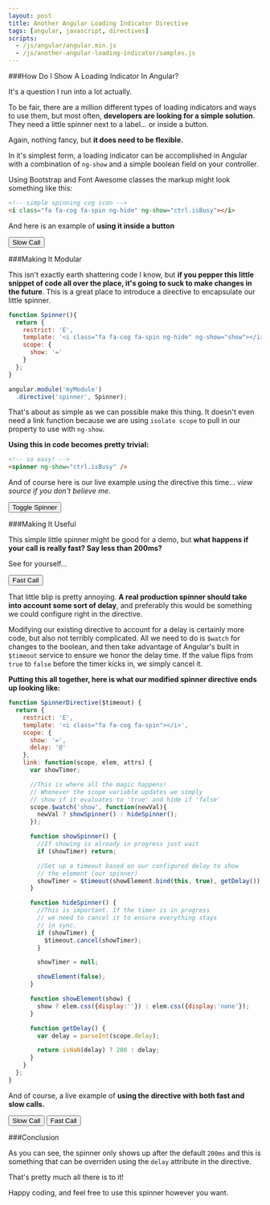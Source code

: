 ```yaml
---
layout: post
title: Another Angular Loading Indicator Directive
tags: [angular, javascript, directives]
scripts:
  - /js/angular/angular.min.js
  - /js/another-angular-loading-indicator/samples.js
---
```


###How Do I Show A Loading Indicator In Angular?

It's a question I run into a lot actually.

To be fair, there are a million different types of loading indicators and ways to use them,
but most often, **developers are looking for a simple solution**. They need a little spinner
next to a label... or inside a button.

Again, nothing fancy, but **it does need to be flexible.**

In it's simplest form, a loading indicator can be accomplished in Angular with a combination of
`ng-show` and a simple boolean field on your controller.

Using Bootstrap and Font Awesome classes the markup might look something like this:

```html
<!-- simple spinning cog icon -->
<i class="fa fa-cog fa-spin ng-hide" ng-show="ctrl.isBusy"></i>
```

And here is an example of **using it inside a button**

<div class="example-code" data-example-name="simple-boolean-example" ng-controller="simpleBooleanController as ctrl">
  <button type="button"
    class="btn btn-lg btn-primary"
    ng-click="ctrl.makeCall(2000)"
    ng-disabled="ctrl.isBusy">Slow Call <i class="fa fa-cog fa-spin ng-hide" ng-show="ctrl.isBusy"></i>
  </button>
  <span class="h2" ng-bind="ctrl.result | json"></span>
</div>

###Making It Modular

This isn't exactly earth shattering code I know, but **if you pepper this little snippet of code all
over the place, it's going to suck to make changes in the future**. This is a great place to introduce a
directive to encapsulate our little spinner.

```javascript
function Spinner(){
  return {
    restrict: 'E',
    template: '<i class="fa fa-cog fa-spin ng-hide" ng-show="show"></i>',
    scope: {
      show: '='
    }
  };
}

angular.module('myModule')
  .directive('spinner', Spinner);
```

That's about as simple as we can possible make this thing. It doesn't even need a link function because we
are using `isolate scope` to pull in our property to use with `ng-show`.

**Using this in code becomes pretty trivial:**

```html
<!-- so easy! -->
<spinner ng-show="ctrl.isBusy" />
```

And of course here is our live example using the directive this time... *view source if you don't believe me.*

<div class="example-code" data-example-name="simple-spinner-directive-example">
  <button type="button"
    class="btn btn-lg btn-primary"
    ng-click="isBusy = !isBusy">Toggle Spinner
  </button>
  <span class="h2"><spinner show="isBusy" /></span>
</div>

###Making It Useful

This simple little spinner might be good for a demo, but **what happens if your call is really fast? Say less than 200ms?**

See for yourself...

<div class="example-code" data-example-name="fast-spinner-example" ng-controller="simpleBooleanController as ctrl">
  <button type="button"
    class="btn btn-lg btn-primary"
    ng-click="ctrl.makeCall(100)"
    ng-disabled="ctrl.isBusy">Fast Call <spinner show="ctrl.isBusy" />
  </button>
  <span class="h2" ng-bind="ctrl.result | json"></span>
</div>

That little blip is pretty annoying. **A real production spinner should take into account some sort of delay**, and preferably
this would be something we could configure right in the directive.

Modifying our existing directive to account for a delay is certainly more code, but also not terribly complicated. All we
need to do is `$watch` for changes to the boolean, and then take advantage of Angular's built in `$timeout` service to
ensure we honor the delay time. If the value flips from `true` to `false` before the timer kicks in, we simply cancel it.

**Putting this all together, here is what our modified spinner directive ends up looking like:**

```javascript
function SpinnerDirective($timeout) {
  return {
    restrict: 'E',
    template: '<i class="fa fa-cog fa-spin"></i>',
    scope: {
      show: '=',
      delay: '@'
    },
    link: function(scope, elem, attrs) {
      var showTimer;

      //This is where all the magic happens!
      // Whenever the scope variable updates we simply
      // show if it evaluates to 'true' and hide if 'false'
      scope.$watch('show', function(newVal){
        newVal ? showSpinner() : hideSpinner();
      });

      function showSpinner() {
        //If showing is already in progress just wait
        if (showTimer) return;

        //Set up a timeout based on our configured delay to show
        // the element (our spinner)
        showTimer = $timeout(showElement.bind(this, true), getDelay());
      }

      function hideSpinner() {
        //This is important. If the timer is in progress
        // we need to cancel it to ensure everything stays
        // in sync.
        if (showTimer) {
          $timeout.cancel(showTimer);
        }

        showTimer = null;

        showElement(false);
      }

      function showElement(show) {
        show ? elem.css({display:''}) : elem.css({display:'none'});
      }

      function getDelay() {
        var delay = parseInt(scope.delay);

        return isNaN(delay) ? 200 : delay;
      }
    }
  };
}
```

And of course, a live example of **using the directive with both fast and slow calls.**

<div class="example-code" data-example-name="final-example" ng-controller="simpleBooleanController as ctrl">
  <button type="button"
    class="btn btn-lg btn-primary"
    ng-click="ctrl.makeCall(2000)"
    ng-disabled="ctrl.isBusy">Slow Call <spinner show="ctrl.isBusy" />
  </button>
  <button type="button"
      class="btn btn-lg btn-danger"
      ng-click="ctrl.makeCall(100)"
      ng-disabled="ctrl.isBusy">Fast Call <spinner show="ctrl.isBusy" />
    </button>
  <span class="h2" ng-bind="ctrl.result | json"></span>
</div>

###Conclusion

As you can see, the spinner only shows up after the default `200ms` and this is something that can be overriden using
the `delay` attribute in the directive.

That's pretty much all there is to it!

Happy coding, and feel free to use this spinner however you want.
